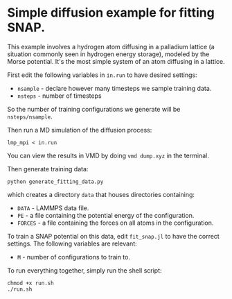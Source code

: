 # Simple diffusion example for fitting SNAP.

This example involves a hydrogen atom diffusing in a palladium lattice (a situation commonly seen in hydrogen energy storage), modeled by the Morse potential. It's the most simple system of an atom diffusing in a lattice.

First edit the following variables in `in.run` to have desired settings:

* `nsample` - declare however many timesteps we sample training data. 
* `nsteps` - number of timesteps

So the number of training configurations we generate will be `nsteps/nsample`.

Then run a MD simulation of the diffusion process:

    lmp_mpi < in.run

You can view the results in VMD by doing `vmd dump.xyz` in the terminal. 

Then generate training data:

    python generate_fitting_data.py

which creates a directory `data` that houses directories containing:

* `DATA` - LAMMPS data file.
* `PE` - a file containing the potential energy of the configuration.
* `FORCES` - a file containing the forces on all atoms in the configuration.

To train a SNAP potential on this data, edit `fit_snap.jl` to have the correct settings. The following variables are relevant:

* `M` - number of configurations to train to.

To run everything together, simply run the shell script:

    chmod +x run.sh
    ./run.sh
